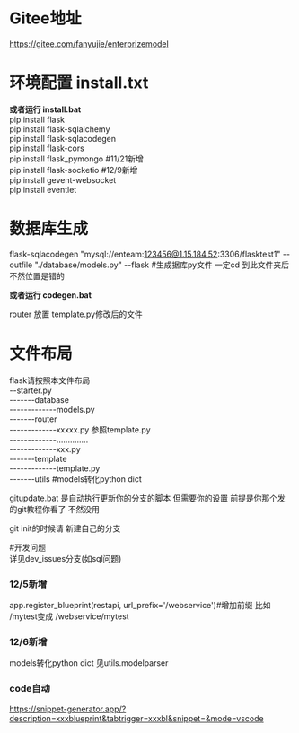 # Gitee地址
https://gitee.com/fanyujie/enterprizemodel    
# 环境配置 install.txt 
**或者运行 install.bat**  
pip install flask  
pip install flask-sqlalchemy  
pip install flask-sqlacodegen  
pip install flask-cors  
pip install flask_pymongo #11/21新增  
pip install flask-socketio #12/9新增  
pip install gevent-websocket  
pip install eventlet  

# 数据库生成
flask-sqlacodegen "mysql://enteam:123456@1.15.184.52:3306/flasktest1"  --outfile "./database/models.py" --flask 
#生成据库py文件 一定cd 到此文件夹后 不然位置是错的

**或者运行 codegen.bat**

router 放置 template.py修改后的文件  

# 文件布局
flask请按照本文件布局  
--starter.py  
-------database  
-------------models.py  
-------router  
-------------xxxxx.py 参照template.py  
-------------..............  
-------------xxx.py  
-------template  
-------------template.py  
-------utils #models转化python dict  


gitupdate.bat 是自动执行更新你的分支的脚本 但需要你的设置 前提是你那个发的git教程你看了 不然没用

git init的时候请 新建自己的分支  

#开发问题  
详见dev_issues分支(如sql问题)  


### 12/5新增  
app.register_blueprint(restapi, url_prefix='/webservice')#增加前缀 比如 /mytest变成 /webservice/mytest
### 12/6新增  
models转化python dict 见utils.modelparser  
### code自动  
https://snippet-generator.app/?description=xxxblueprint&tabtrigger=xxxbl&snippet=&mode=vscode  
